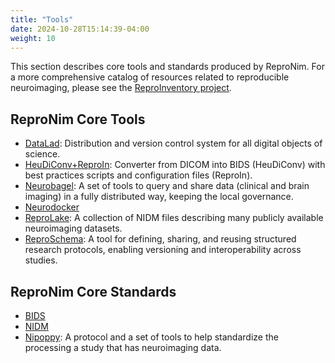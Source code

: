 ```yaml
---
title: "Tools"
date: 2024-10-28T15:14:39-04:00
weight: 10
---
```


This section describes core tools and standards produced by ReproNim.  For a more comprehensive catalog of resources related to reproducible neuroimaging, please see the [ReproInventory project](https://github.com/ReproNim/ReproInventory).

## ReproNim Core Tools

- [DataLad](datalad/index.html): Distribution and version control system for all digital objects of science.
- [HeuDiConv+ReproIn](heudiconv/index.html): Converter from DICOM into BIDS (HeuDiConv) with best practices scripts and configuration files (ReproIn).
- [Neurobagel](neurobagel/index.html): A set of tools to query and share data (clinical and brain imaging) in a fully distributed way, keeping the local governance.
- [Neurodocker](neurodocker/index.html)
- [ReproLake](reprolake/index.html): A collection of NIDM files describing many publicly available neuroimaging datasets.
- [ReproSchema](reproschema/index.html): A tool for defining, sharing, and reusing structured research protocols, enabling versioning and interoperability across studies.

## ReproNim Core Standards

- [BIDS](bids/index.html)
- [NIDM](nidm/index.html)
- [Nipoppy](nipoppy/index.html): A protocol and a set of tools to help standardize the processing a study that has neuroimaging data.
